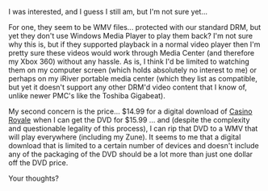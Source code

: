 I was interested, and I guess I still am, but I'm not sure yet...

For one, they seem to be WMV files... protected with our standard DRM, but yet they don't use Windows Media Player to play them back? I'm not sure why this is, but if they supported playback in a normal video player then I'm pretty sure these videos would work through Media Center (and therefore my Xbox 360) without any hassle. As is, I think I'd be limited to watching them on my computer screen (which holds absolutely no interest to me) or perhaps on my iRiver portable media center (which they list as compatible, but yet it doesn't support any other DRM'd video content that I know of, unlike newer PMC's like the Toshiba Gigabeat).

My second concern is the price... $14.99 for a digital download of [Casino Royale](http://www.amazon.com/gp/product/B000OC1XV4?ie=UTF8&tag=duncanmackenz-20&linkCode=as2&camp=1789&creative=9325&creativeASIN=B000OC1XV4) <img style="margin: 0px; border-top-style: none! important; border-right-style: none! important; border-left-style: none! important; border-bottom-style: none! important" height="1" alt="" src="http://www.assoc-amazon.com/e/ir?t=duncanmackenz-20&l=as2&o=1&a=B000OC1XV4" width="1" border="0" />when I can get the DVD for $15.99 ... and (despite the complexity and questionable legality of this process), I can rip that DVD to a WMV that will play everywhere (including my Zune). It seems to me that a digital download that is limited to a certain number of devices and doesn't include any of the packaging of the DVD should be a lot more than just one dollar off the DVD price.

Your thoughts?